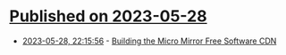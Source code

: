 # [Published on 2023-05-28](index.md)

* [2023-05-28, 22:15:56](https://lobste.rs/s/rsku2p/building_micro_mirror_free_software_cdn) - [Building the Micro Mirror Free Software CDN](https://blog.thelifeofkenneth.com/2023/05/building-micro-mirror-free-software-cdn.html)
